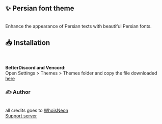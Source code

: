 ## ✨ Persian font theme
<br/>
<div align="left">
    Enhance the appearance of Persian texts with beautiful Persian fonts.
</div>

## 📥 Installation

<br/>
<div align="left">
    <b><p align="left">BetterDiscord and Vencord:</b>
    <br/>Open Settings > Themes > Themes folder and copy the file downloaded <a href="">here</a></p>
</div>

### ✍️ Author 
<br/>
<div align="left">all credits goes to <a href="https://github.com/WhoisNeon">WhoisNeon</a>
<br/><a href="https://discord.gg/UmtEtYbyT5">Support server</a>
</div>
